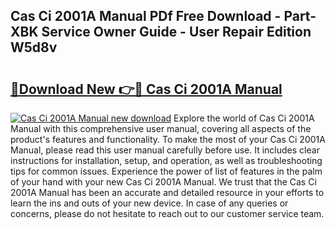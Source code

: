 ## Cas Ci 2001A Manual PDf Free Download - Part-XBK Service Owner Guide - User Repair Edition W5d8v

# <h2><a href="http://bc44333.oget.top/?id=Cas+Ci+2001A+Manual">🔗Download New 👉🔴 Cas Ci 2001A Manual</a></h2>

[![Cas Ci 2001A Manual new download](https://i.imgur.com/5g1atiW.png)](http://bc44333.oget.top/?id=Cas+Ci+2001A+Manual)
Explore the world of Cas Ci 2001A Manual with this comprehensive user manual, covering all aspects of the product's features and functionality. To make the most of your Cas Ci 2001A Manual, please read this user manual carefully before use. It includes clear instructions for installation, setup, and operation, as well as troubleshooting tips for common issues. Experience the power of list of features in the palm of your hand with your new Cas Ci 2001A Manual. We trust that the Cas Ci 2001A Manual has been an accurate and detailed resource in your efforts to learn the ins and outs of your new device. In case of any queries or concerns, please do not hesitate to reach out to our customer service team.
